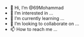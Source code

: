 - 👋 Hi, I’m @69Mohammad
- 👀 I’m interested in ...
- 🌱 I’m currently learning ...
- 💞️ I’m looking to collaborate on ...
- 📫 How to reach me ...

<!---
69Mohammad/69Mohammad is a ✨ special ✨ repository because its `README.md` (this file) appears on your GitHub profile.
You can click the Preview link to take a look at your changes.
--->
